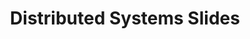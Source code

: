 ---
title: Distributed Systems Slides
tagline: Teaching material created by me while TAing for a Distributed Systems class at ETH Zürich
---